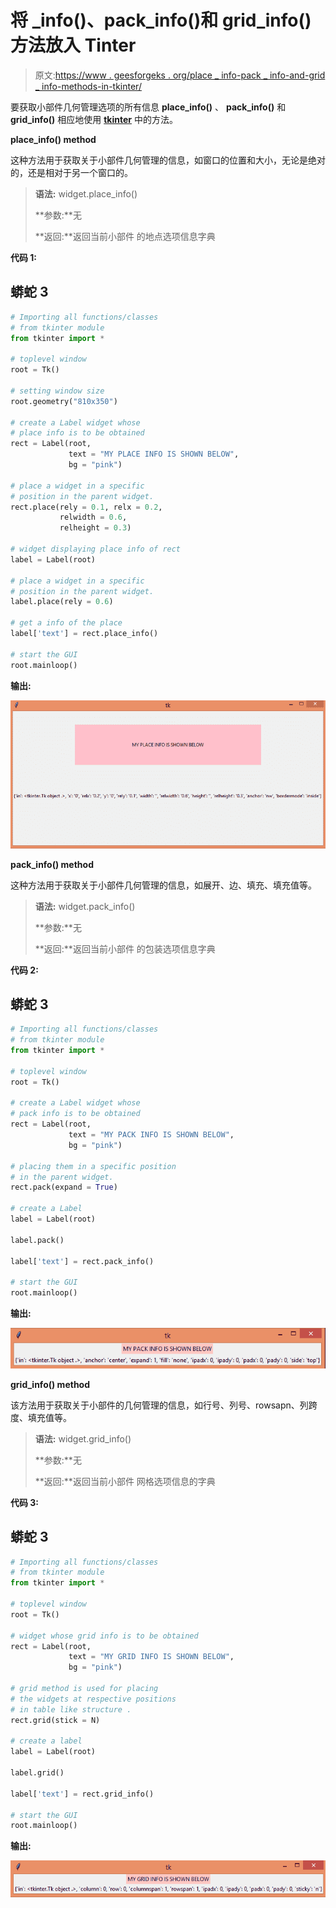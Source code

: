 # 将 _info()、pack_info()和 grid_info()方法放入 Tinter

> 原文:[https://www . geesforgeks . org/place _ info-pack _ info-and-grid _ info-methods-in-tkinter/](https://www.geeksforgeeks.org/place_info-pack_info-and-grid_info-methods-in-tkinter/)

要获取小部件几何管理选项的所有信息 **place_info()** 、 **pack_info()** 和 **grid_info()** 相应地使用 [**tkinter**](https://www.geeksforgeeks.org/python-introduction-to-pyqt5/) 中的方法。

**place_info() method**

这种方法用于获取关于小部件几何管理的信息，如窗口的位置和大小，无论是绝对的，还是相对于另一个窗口的。

> **语法:** widget.place_info()
> 
> **参数:**无
> 
> **返回:**返回当前小部件
> 的地点选项信息字典

**代码 1:**

## 蟒蛇 3

```py
# Importing all functions/classes
# from tkinter module 
from tkinter import *

# toplevel window 
root = Tk() 

# setting window size
root.geometry("810x350")

# create a Label widget whose
# place info is to be obtained
rect = Label(root, 
             text = "MY PLACE INFO IS SHOWN BELOW", 
             bg = "pink")

# place a widget in a specific 
# position in the parent widget.
rect.place(rely = 0.1, relx = 0.2,
           relwidth = 0.6, 
           relheight = 0.3)

# widget displaying place info of rect
label = Label(root)

# place a widget in a specific
# position in the parent widget.
label.place(rely = 0.6)

# get a info of the place
label['text'] = rect.place_info()

# start the GUI
root.mainloop() 
```

**输出:**

![place info method working](img/a9ab3b39cdfcb90c6099520874240f44.png)

**pack_info() method**

这种方法用于获取关于小部件几何管理的信息，如展开、边、填充、填充值等。

> **语法:** widget.pack_info()
> 
> **参数:**无
> 
> **返回:**返回当前小部件
> 的包装选项信息字典

**代码 2:**

## 蟒蛇 3

```py
# Importing all functions/classes
# from tkinter module 
from tkinter import *

# toplevel window 
root = Tk() 

# create a Label widget whose 
# pack info is to be obtained
rect = Label(root, 
             text = "MY PACK INFO IS SHOWN BELOW",
             bg = "pink")

# placing them in a specific position
# in the parent widget.
rect.pack(expand = True)

# create a Label
label = Label(root)

label.pack()

label['text'] = rect.pack_info()

# start the GUI 
root.mainloop() 
```

**输出:**

![pack info method working](img/e50209e410b053e38aaa5496eab035db.png)

**grid_info() method**

该方法用于获取关于小部件的几何管理的信息，如行号、列号、rowsapn、列跨度、填充值等。

> **语法:** widget.grid_info()
> 
> **参数:**无
> 
> **返回:**返回当前小部件
> 网格选项信息的字典

**代码 3:**

## 蟒蛇 3

```py
# Importing all functions/classes 
# from tkinter module 
from tkinter import *

# toplevel window 
root = Tk() 

# widget whose grid info is to be obtained
rect = Label(root, 
             text = "MY GRID INFO IS SHOWN BELOW", 
             bg = "pink")

# grid method is used for placing
# the widgets at respective positions
# in table like structure .
rect.grid(stick = N)

# create a label
label = Label(root)

label.grid()

label['text'] = rect.grid_info()

# start the GUI
root.mainloop() 
```

**输出:**

![grid info method working](img/73e66845ee83a97c5b889e8a44babc30.png)